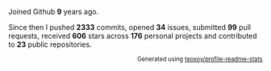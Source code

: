 Joined Github **9** years ago.

Since then I pushed **2333** commits, opened **34** issues, submitted **99** pull requests, received **606** stars across **176** personal projects and contributed to **23** public repositories.

<p align="right"><sub>Generated using <a href="https://github.com/marketplace/actions/profile-readme-stats">teoxoy/profile-readme-stats</a></sub></p>
